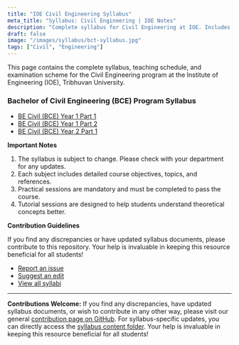 ```yaml
---
title: "IOE Civil Engineering Syllabus"
meta_title: "Syllabus: Civil Engineering | IOE Notes"
description: "Complete syllabus for Civil Engineering at IOE. Includes detailed course content for all years and parts of the Civil Engineering program."
draft: false
image: "/images/syllabus/bct-syllabus.jpg"
tags: ["Civil", "Engineering"]
---
```


This page contains the complete syllabus, teaching schedule, and examination scheme for the Civil Engineering program at the Institute of Engineering (IOE), Tribhuvan University.

### Bachelor of Civil Engineering (BCE) Program Syllabus

- [BE Civil (BCE) Year 1 Part 1](year1-part1)
- [BE Civil (BCE) Year 1 Part 2](year1-part2)
- [BE Civil (BCE) Year 2 Part 1](year2-part1)

**Important Notes**

1. The syllabus is subject to change. Please check with your department for any updates.
2. Each subject includes detailed course objectives, topics, and references.
3. Practical sessions are mandatory and must be completed to pass the course.
4. Tutorial sessions are designed to help students understand theoretical concepts better.

**Contribution Guidelines**

If you find any discrepancies or have updated syllabus documents, please contribute to this repository. Your help is invaluable in keeping this resource beneficial for all students!

- [Report an issue](https://github.com/ioenotes/ioenotes/issues)
- [Suggest an edit](https://github.com/ioenotes/ioenotes/edit/main/content/english/syllabus/civil/_index.md)
- [View all syllabi](https://github.com/ioenotes/ioenotes/tree/main/content/english/syllabus)

---

**Contributions Welcome:**
If you find any discrepancies, have updated syllabus documents, or wish to contribute in any other way, please visit our general [contribution page on GitHub](https://github.com/ioenotes/ioenotes). For syllabus-specific updates, you can directly access the [syllabus content folder](https://github.com/ioenotes/ioenotes/tree/main/content/english/syllabus). Your help is invaluable in keeping this resource beneficial for all students!